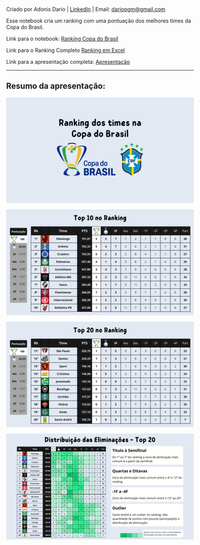 Criado por Adonis Dario | [LinkedIn](http://www.linkedin.com.br/in/adonisdario) | Email: dariopgm@gmail.com

Esse notebook cria um ranking com uma pontuação dos melhores times da Copa do Brasil.

Link para o notebook: [Ranking Copa do Brasil](https://github.com/adonisdario/data-science/blob/main/copa-do-brasil-ranking/Copa_do_Brasil.ipynb)

Link para o Ranking Completo [Ranking em Excel](https://github.com/adonisdario/data-science/blob/main/copa-do-brasil-ranking/Ranking_Completo.xlsx?raw=true)

Link para a apresentação completa: [Apresentação](https://www.canva.com/design/DAGXxpwWvPk/yWvojQOVFjBn1XdH3reE9g/edit?utm_content=DAGXxpwWvPk&utm_campaign=designshare&utm_medium=link2&utm_source=sharebutton)

--------

## Resumo da apresentação:

![alt text](https://github.com/adonisdario/data-science/blob/main/copa-do-brasil-ranking/images/1.png?raw=true)

![alt text](https://github.com/adonisdario/data-science/blob/main/copa-do-brasil-ranking/images/6.png?raw=true)

![alt text](https://github.com/adonisdario/data-science/blob/main/copa-do-brasil-ranking/images/7.png?raw=true)

![alt text](https://github.com/adonisdario/data-science/blob/main/copa-do-brasil-ranking/images/14.png?raw=true)
